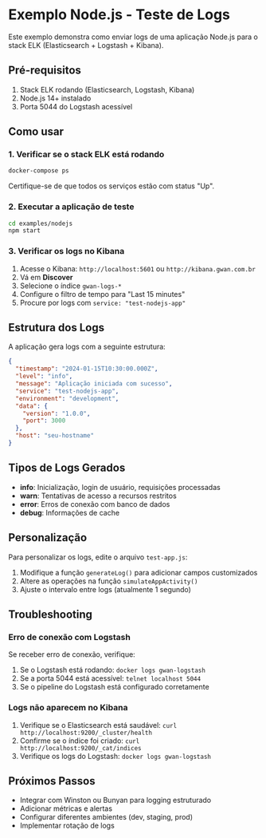 # Exemplo Node.js - Teste de Logs

Este exemplo demonstra como enviar logs de uma aplicação Node.js para o stack ELK (Elasticsearch + Logstash + Kibana).

## Pré-requisitos

1. Stack ELK rodando (Elasticsearch, Logstash, Kibana)
2. Node.js 14+ instalado
3. Porta 5044 do Logstash acessível

## Como usar

### 1. Verificar se o stack ELK está rodando

```bash
docker-compose ps
```

Certifique-se de que todos os serviços estão com status "Up".

### 2. Executar a aplicação de teste

```bash
cd examples/nodejs
npm start
```

### 3. Verificar os logs no Kibana

1. Acesse o Kibana: `http://localhost:5601` ou `http://kibana.gwan.com.br`
2. Vá em **Discover**
3. Selecione o índice `gwan-logs-*`
4. Configure o filtro de tempo para "Last 15 minutes"
5. Procure por logs com `service: "test-nodejs-app"`

## Estrutura dos Logs

A aplicação gera logs com a seguinte estrutura:

```json
{
  "timestamp": "2024-01-15T10:30:00.000Z",
  "level": "info",
  "message": "Aplicação iniciada com sucesso",
  "service": "test-nodejs-app",
  "environment": "development",
  "data": {
    "version": "1.0.0",
    "port": 3000
  },
  "host": "seu-hostname"
}
```

## Tipos de Logs Gerados

- **info**: Inicialização, login de usuário, requisições processadas
- **warn**: Tentativas de acesso a recursos restritos
- **error**: Erros de conexão com banco de dados
- **debug**: Informações de cache

## Personalização

Para personalizar os logs, edite o arquivo `test-app.js`:

1. Modifique a função `generateLog()` para adicionar campos customizados
2. Altere as operações na função `simulateAppActivity()`
3. Ajuste o intervalo entre logs (atualmente 1 segundo)

## Troubleshooting

### Erro de conexão com Logstash

Se receber erro de conexão, verifique:

1. Se o Logstash está rodando: `docker logs gwan-logstash`
2. Se a porta 5044 está acessível: `telnet localhost 5044`
3. Se o pipeline do Logstash está configurado corretamente

### Logs não aparecem no Kibana

1. Verifique se o Elasticsearch está saudável: `curl http://localhost:9200/_cluster/health`
2. Confirme se o índice foi criado: `curl http://localhost:9200/_cat/indices`
3. Verifique os logs do Logstash: `docker logs gwan-logstash`

## Próximos Passos

- Integrar com Winston ou Bunyan para logging estruturado
- Adicionar métricas e alertas
- Configurar diferentes ambientes (dev, staging, prod)
- Implementar rotação de logs
